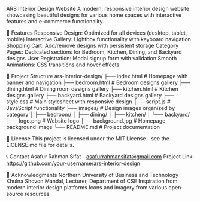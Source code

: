 ARS Interior Design Website
A modern, responsive interior design website showcasing beautiful designs for various home spaces with interactive features and e-commerce functionality.

🌟 Features
Responsive Design: Optimized for all devices (desktop, tablet, mobile)
Interactive Gallery: Lightbox functionality with keyboard navigation
Shopping Cart: Add/remove designs with persistent storage
Category Pages: Dedicated sections for Bedroom, Kitchen, Dining, and Backyard designs
User Registration: Modal signup form with validation
Smooth Animations: CSS transitions and hover effects

📁 Project Structure
ars-interior-design/
├── index.html          # Homepage with banner and navigation
├── bedroom.html        # Bedroom designs gallery
├── dining.html         # Dining room designs gallery
├── kitchen.html        # Kitchen designs gallery
├── backyard.html       # Backyard designs gallery
├── style.css           # Main stylesheet with responsive design
├── script.js           # JavaScript functionality
├── images/             # Design images organized by category
│   ├── bedroom/
│   ├── dining/
│   ├── kitchen/
│   └── backyard/
├── logo.png            # Website logo
├── background.jpg      # Homepage background image
└── README.md           # Project documentation

📄 License
This project is licensed under the MIT License - see the LICENSE.md file for details.

📞 Contact
Asafur Rahman Sifat - asafurrahmansifat@gmail.com
Project Link: https://github.com/your-username/ars-interior-design

🙏 Acknowledgments
Northern University of Business and Technology Khulna
Shovon Mandal, Lecturer, Department of CSE
Inspiration from modern interior design platforms
Icons and imagery from various open-source resources
